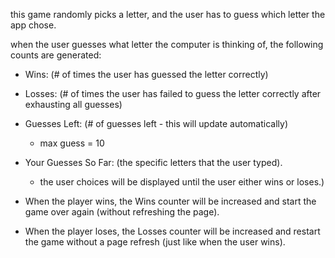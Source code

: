 this game randomly picks a letter, and the user has to guess which letter the app chose.

when the user guesses what letter the computer is thinking of, the following counts are generated:

- Wins: (# of times the user has guessed the letter correctly)

- Losses: (# of times the user has failed to guess the letter correctly after exhausting all guesses)

- Guesses Left: (# of guesses left - this will update automatically) 
    - max guess = 10

- Your Guesses So Far: (the specific letters that the user typed). 
    - the user choices will be displayed until the user either wins or loses.)

- When the player wins, the Wins counter will be increased and start the game over again (without refreshing the page).

- When the player loses, the Losses counter will be increased and restart the game without a page refresh (just like when the user wins).
